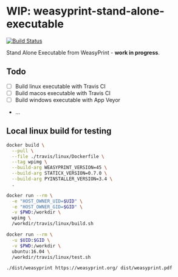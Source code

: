 WIP: weasyprint-stand-alone-executable
======================================

[![Build Status](https://travis-ci.org/cakebake/weasyprint-stand-alone-executable.svg?branch=master)](https://travis-ci.org/cakebake/weasyprint-stand-alone-executable)

Stand Alone Executable from WeasyPrint - **work in progress**.

Todo
----

-	[ ] Build linux executable with Travis CI
-	[ ] Build macos executable with Travis CI
-	[ ] Build windows executable with App Veyor
-	...

Local linux build for testing
-----------------------------

```bash
docker build \
  --pull \
  --file ./travis/linux/Dockerfile \
  --tag wpimg \
  --build-arg WEASYPRINT_VERSION=45 \
  --build-arg STATICX_VERSION=0.7.0 \
  --build-arg PYINSTALLER_VERSION=3.4 \
  .
```

```bash
docker run --rm \
  -e "HOST_OWNER_UID=$UID" \
  -e "HOST_OWNER_GID=$GID" \
  -v $PWD:/workdir \
  wpimg \
  /workdir/travis/linux/build.sh
```

```bash
docker run --rm \
  -u $UID:$GID \
  -v $PWD:/workdir \
  ubuntu:16.04 \
  /workdir/travis/linux/test.sh
```

```bash
./dist/weasyprint https://weasyprint.org/ dist/weasyprint.pdf
```
